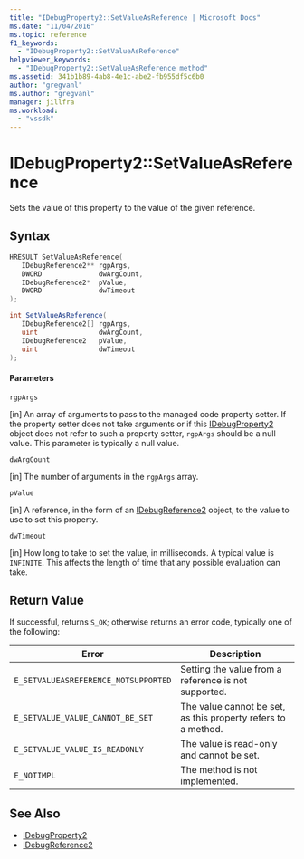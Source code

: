 ```yaml
---
title: "IDebugProperty2::SetValueAsReference | Microsoft Docs"
ms.date: "11/04/2016"
ms.topic: reference
f1_keywords:
  - "IDebugProperty2::SetValueAsReference"
helpviewer_keywords:
  - "IDebugProperty2::SetValueAsReference method"
ms.assetid: 341b1b89-4ab8-4e1c-abe2-fb955df5c6b0
author: "gregvanl"
ms.author: "gregvanl"
manager: jillfra
ms.workload:
  - "vssdk"
---
```

# IDebugProperty2::SetValueAsReference
Sets the value of this property to the value of the given reference.

## Syntax

```cpp
HRESULT SetValueAsReference(
   IDebugReference2** rgpArgs,
   DWORD              dwArgCount,
   IDebugReference2*  pValue,
   DWORD              dwTimeout
);
```

```csharp
int SetValueAsReference(
   IDebugReference2[] rgpArgs,
   uint               dwArgCount,
   IDebugReference2   pValue,
   uint               dwTimeout
);
```

#### Parameters
 `rgpArgs`

 [in] An array of arguments to pass to the managed code property setter. If the property setter does not take arguments or if this [IDebugProperty2](../../../extensibility/debugger/reference/idebugproperty2.md) object does not refer to such a property setter, `rgpArgs` should be a null value. This parameter is typically a null value.

 `dwArgCount`

 [in] The number of arguments in the `rgpArgs` array.

 `pValue`

 [in] A reference, in the form of an [IDebugReference2](../../../extensibility/debugger/reference/idebugreference2.md) object, to the value to use to set this property.

 `dwTimeout`

 [in] How long to take to set the value, in milliseconds. A typical value is `INFINITE`. This affects the length of time that any possible evaluation can take.

## Return Value
 If successful, returns `S_OK`; otherwise returns an error code, typically one of the following:

|Error|Description|
|-----------|-----------------|
|`E_SETVALUEASREFERENCE_NOTSUPPORTED`|Setting the value from a reference is not supported.|
|`E_SETVALUE_VALUE_CANNOT_BE_SET`|The value cannot be set, as this property refers to a method.|
|`E_SETVALUE_VALUE_IS_READONLY`|The value is read-only and cannot be set.|
|`E_NOTIMPL`|The method is not implemented.|

## See Also
- [IDebugProperty2](../../../extensibility/debugger/reference/idebugproperty2.md)
- [IDebugReference2](../../../extensibility/debugger/reference/idebugreference2.md)